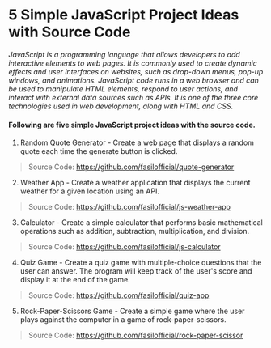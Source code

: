 # 5 Simple JavaScript Project Ideas with Source Code

<i>JavaScript is a programming language that allows developers to add interactive elements to web pages. It is commonly used to create dynamic effects and user interfaces on websites, such as drop-down menus, pop-up windows, and animations. JavaScript code runs in a web browser and can be used to manipulate HTML elements, respond to user actions, and interact with external data sources such as APIs. It is one of the three core technologies used in web development, along with HTML and CSS.</i>
#### Following are five simple JavaScript project ideas with the source code.
1. Random Quote Generator - Create a web page that displays a random quote each time the generate button is clicked.
>Source Code: https://github.com/fasilofficial/quote-generator

2.  Weather App - Create a weather application that displays the current weather for a given location using an API.
>Source Code: https://github.com/fasilofficial/js-weather-app

3.  Calculator - Create a simple calculator that performs basic mathematical operations such as addition, subtraction, multiplication, and division.
>Source Code: https://github.com/fasilofficial/js-calculator

4. Quiz Game - Create a quiz game with multiple-choice questions that the user can answer. The program will keep track of the user's score and display it at the end of the game.
>Source Code: https://github.com/fasilofficial/quiz-app
    
5.  Rock-Paper-Scissors Game - Create a simple game where the user plays against the computer in a game of rock-paper-scissors.
>Source Code: https://github.com/fasilofficial/rock-paper-scissor

